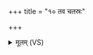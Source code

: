 +++
title = "१० तव चतस्रः"

+++
<details><summary>मूलम् (VS)</summary>

तव॒ चत॑स्रः प्र॒दिश॒स्तव॒ द्यौस्तव॑ पृथि॒वी तवे॒दमु॑ग्रो॒र्व१॒॑न्तरि॑क्षम्। तवे॒दं सर्व॑मात्म॒न्वद्यत्प्रा॒णत्पृ॑थि॒वीमनु॑ ॥
</details>